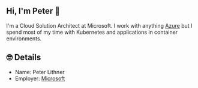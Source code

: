 <!--
**pelithne/pelithne** is a ✨ _special_ ✨ repository because its `README.md` (this file) appears on your GitHub profile.

Here are some ideas to get you started:

- 🔭 I’m currently working on ...
- 🌱 I’m currently learning ...
- 👯 I’m looking to collaborate on ...
- 🤔 I’m looking for help with ...
- 💬 Ask me about ...
- 📫 How to reach me: ...
- 😄 Pronouns: ...
- ⚡ Fun fact: ...
-->



## Hi, I'm Peter 👋

I'm a Cloud Solution Architect at Microsoft. I work with anything [Azure](https://www.azure.com) but I spend most of my time with Kubernetes and applications in container environments. 

## 🤓 Details

- Name: Peter Lithner 
- Employer: [Microsoft](https://www.microsoft.com)
